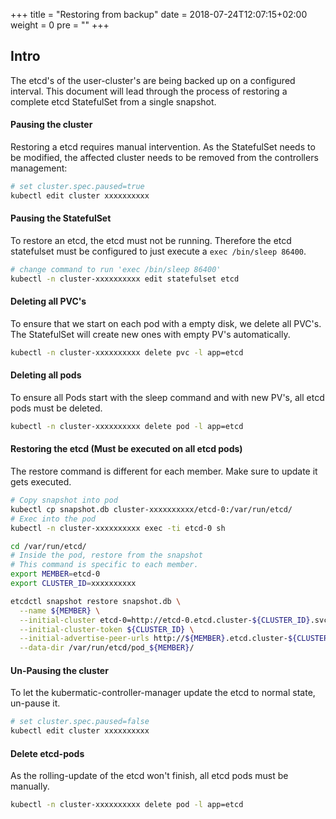 +++
title = "Restoring from backup"
date = 2018-07-24T12:07:15+02:00
weight = 0
pre = "<b></b>"
+++

## Intro

The etcd's of the user-cluster's are being backed up on a configured interval. This document will lead through the
process of restoring a complete etcd StatefulSet from a single snapshot.

#### Pausing the cluster

Restoring a etcd requires manual intervention. As the StatefulSet needs to be modified, the affected cluster needs to be
removed from the controllers management:

```bash
# set cluster.spec.paused=true
kubectl edit cluster xxxxxxxxxx
```

#### Pausing the StatefulSet

To restore an etcd, the etcd must not be running. Therefore the etcd statefulset must be configured to just execute a
`exec /bin/sleep 86400`.

```bash
# change command to run 'exec /bin/sleep 86400'
kubectl -n cluster-xxxxxxxxxx edit statefulset etcd
```

#### Deleting all PVC's

To ensure that we start on each pod with a empty disk, we delete all PVC's. The StatefulSet will create new ones with
empty PV's automatically.

```bash
kubectl -n cluster-xxxxxxxxxx delete pvc -l app=etcd
```

#### Deleting all pods

To ensure all Pods start with the sleep command and with new PV's, all etcd pods must be deleted.

```bash
kubectl -n cluster-xxxxxxxxxx delete pod -l app=etcd
```

#### Restoring the etcd (Must be executed on all etcd pods)

The restore command is different for each member. Make sure to update it gets executed.

```bash
# Copy snapshot into pod
kubectl cp snapshot.db cluster-xxxxxxxxxx/etcd-0:/var/run/etcd/
# Exec into the pod
kubectl -n cluster-xxxxxxxxxx exec -ti etcd-0 sh

cd /var/run/etcd/
# Inside the pod, restore from the snapshot
# This command is specific to each member.
export MEMBER=etcd-0
export CLUSTER_ID=xxxxxxxxxx

etcdctl snapshot restore snapshot.db \
  --name ${MEMBER} \
  --initial-cluster etcd-0=http://etcd-0.etcd.cluster-${CLUSTER_ID}.svc.cluster.local:2380,etcd-1=http://etcd-1.etcd.cluster-${CLUSTER_ID}.svc.cluster.local:2380,etcd-2=http://etcd-2.etcd.cluster-${CLUSTER_ID}.svc.cluster.local:2380 \
  --initial-cluster-token ${CLUSTER_ID} \
  --initial-advertise-peer-urls http://${MEMBER}.etcd.cluster-${CLUSTER_ID}.svc.cluster.local:2380 \
  --data-dir /var/run/etcd/pod_${MEMBER}/
```

#### Un-Pausing the cluster

To let the kubermatic-controller-manager update the etcd to normal state, un-pause it.

```bash
# set cluster.spec.paused=false
kubectl edit cluster xxxxxxxxxx
```

#### Delete etcd-pods

As the rolling-update of the etcd won't finish, all etcd pods must be manually.

```bash
kubectl -n cluster-xxxxxxxxxx delete pod -l app=etcd
```
